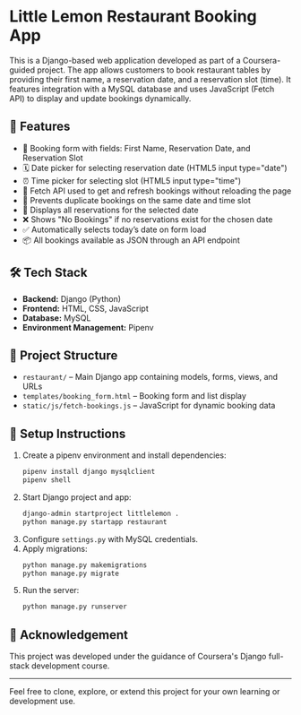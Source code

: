# Little Lemon Restaurant Booking App

This is a Django-based web application developed as part of a Coursera-guided project. The app allows customers to book restaurant tables by providing their first name, a reservation date, and a reservation slot (time). It features integration with a MySQL database and uses JavaScript (Fetch API) to display and update bookings dynamically.

## 🚀 Features

- 📅 Booking form with fields: First Name, Reservation Date, and Reservation Slot
- 🗓️ Date picker for selecting reservation date (HTML5 input type="date")
- ⏰ Time picker for selecting slot (HTML5 input type="time")
- 🔁 Fetch API used to get and refresh bookings without reloading the page
- 🛑 Prevents duplicate bookings on the same date and time slot
- 🧾 Displays all reservations for the selected date
- ❌ Shows "No Bookings" if no reservations exist for the chosen date
- ✅ Automatically selects today’s date on form load
- 📦 All bookings available as JSON through an API endpoint

## 🛠️ Tech Stack

- **Backend:** Django (Python)
- **Frontend:** HTML, CSS, JavaScript
- **Database:** MySQL
- **Environment Management:** Pipenv

## 📁 Project Structure

- `restaurant/` – Main Django app containing models, forms, views, and URLs
- `templates/booking_form.html` – Booking form and list display
- `static/js/fetch-bookings.js` – JavaScript for dynamic booking data

## 🧪 Setup Instructions

1. Create a pipenv environment and install dependencies:
   ```bash
   pipenv install django mysqlclient
   pipenv shell
   ```
2. Start Django project and app:
   ```bash
   django-admin startproject littlelemon .
   python manage.py startapp restaurant
   ```
3. Configure `settings.py` with MySQL credentials.
4. Apply migrations:
   ```bash
   python manage.py makemigrations
   python manage.py migrate
   ```
5. Run the server:
   ```bash
   python manage.py runserver
   ```

## 🤝 Acknowledgement

This project was developed under the guidance of Coursera's Django full-stack development course.

---

Feel free to clone, explore, or extend this project for your own learning or development use.
